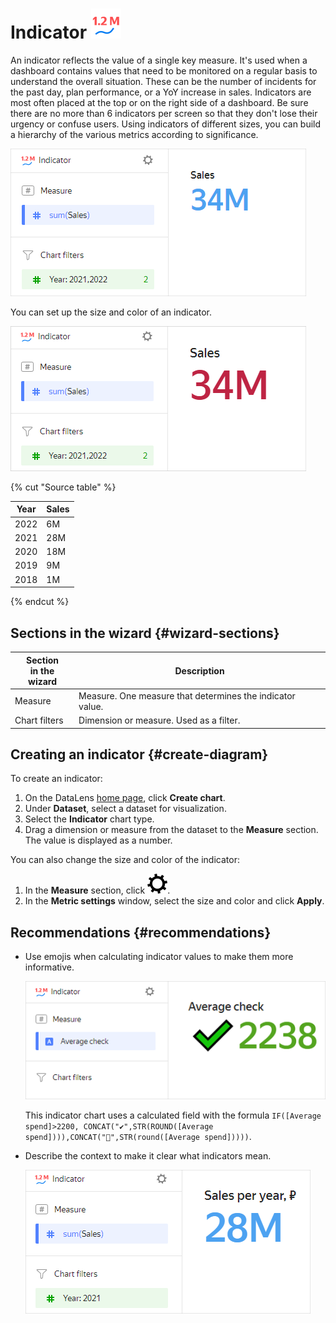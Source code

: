 # Indicator ![](../_assets/datalens/indicator.svg)

An indicator reflects the value of a single key measure. It's used when a dashboard contains values that need to be monitored on a regular basis to understand the overall situation. These can be the number of incidents for the past day, plan performance, or a YoY increase in sales. Indicators are most often placed at the top or on the right side of a dashboard. Be sure there are no more than 6 indicators per screen so that they don't lose their urgency or confuse users. Using indicators of different sizes, you can build a hierarchy of the various metrics according to significance.

![indicator-chart](../_assets/datalens/visualization-ref/indicator-chart/indicator-chart.png)

You can set up the size and color of an indicator.

![indicator-chart-red](../_assets/datalens/visualization-ref/indicator-chart/indicator-chart-red.png)

{% cut "Source table" %}

| Year | Sales |
-----|---------| 
| 2022 | 6M |
| 2021 | 28M |
| 2020 | 18M |
| 2019 | 9M |
| 2018 | 1M |

{% endcut %}

## Sections in the wizard {#wizard-sections}

| Section<br/> in the wizard | Description |
----- | ----
| Measure | Measure. One measure that determines the indicator value. |
| Chart filters | Dimension or measure. Used as a filter. |

## Creating an indicator {#create-diagram}

To create an indicator:

1. On the DataLens [home page](https://datalens.yandex.com), click **Create chart**.
1. Under **Dataset**, select a dataset for visualization.
1. Select the **Indicator** chart type.
1. Drag a dimension or measure from the dataset to the **Measure** section. The value is displayed as a number.

You can also change the size and color of the indicator:

1. In the **Measure** section, click ![](../_assets/datalens/gear.svg).
1. In the **Metric settings** window, select the size and color and click **Apply**.

## Recommendations {#recommendations}

* Use emojis when calculating indicator values to make them more informative.

  ![indicator-chart-emoji](../_assets/datalens/visualization-ref/indicator-chart/indicator-chart-emoji.png)

  This indicator chart uses a calculated field with the formula `IF([Average spend]>2200, CONCAT("✔️",STR(ROUND([Average spend]))),CONCAT("🔻",STR(round([Average spend]))))`.

* Describe the context to make it clear what indicators mean.

  ![indicator-chart-context](../_assets/datalens/visualization-ref/indicator-chart/indicator-chart-context.png)
